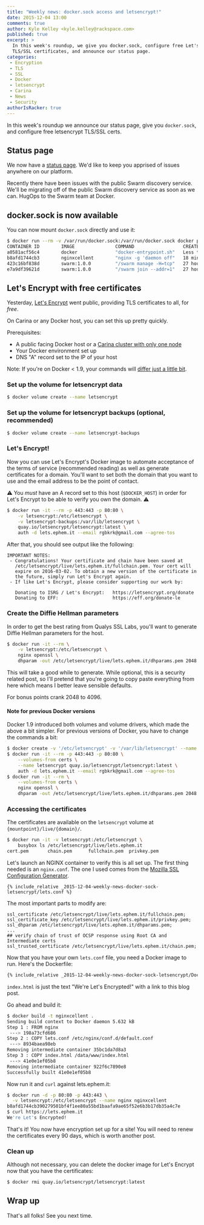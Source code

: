 ```yaml
---
title: "Weekly news: docker.sock access and letsencrypt!"
date: 2015-12-04 13:00
comments: true
author: Kyle Kelley <kyle.kelley@rackspace.com>
published: true
excerpt: >
  In this week's roundup, we give you docker.sock, configure free Let's Encrypt
  TLS/SSL certificates, and announce our status page.
categories:
 - Encryption
 - TLS
 - SSL
 - Docker
 - letsencrypt
 - Carina
 - News
 - Security
authorIsRacker: true
---
```


In this week's roundup we announce our status page, give you `docker.sock`, and
configure free letsencrypt TLS/SSL certs.

## Status page

We now have a [status page](https://carinabyrackspace.statuspage.io/). We'd like to keep
you apprised of issues anywhere on our platform.

Recently there have been issues with the public Swarm discovery service. We'll be migrating
off of the public Swarm discovery service as soon as we can. HugOps to the Swarm team
at Docker.

## docker.sock is now available

You can now mount `docker.sock` directly and use it:

```bash
$ docker run --rm -v /var/run/docker.sock:/var/run/docker.sock docker ps
CONTAINER ID        IMAGE               COMMAND                  CREATED                  STATUS                  PORTS                                      NAMES
a0581acf56c4        docker              "docker-entrypoint.sh"   Less than a second ago   Up Less than a second                                              kickass_perlman
b8afd1744cb3        nginxcellent        "nginx -g 'daemon off"   18 minutes ago           Up 18 minutes           0.0.0.0:80->80/tcp, 0.0.0.0:443->443/tcp   nginx
423c16bf838d        swarm:1.0.0         "/swarm manage -H=tcp"   27 hours ago             Up 27 hours             2375/tcp, 0.0.0.0:2376->2376/tcp           swarm-manager
e7a9df39621d        swarm:1.0.0         "/swarm join --addr=1"   27 hours ago             Up 27 hours             2375/tcp                                   swarm-agent
```

## Let's Encrypt with free certificates

Yesterday, [Let's Encrypt](https://letsencrypt.org/) went public, providing
TLS certificates to all, for *free*.

On Carina or any Docker host, you can set this up pretty quickly.

Prerequisites:

* A public facing Docker host or a [Carina cluster with only one node](https://getcarina.com/docs/getting-started/create-connect-cluster/)
* Your Docker environment set up
* DNS "A" record set to the IP of your host

Note: If you're on Docker < 1.9, your commands will [differ just a little bit](#note-for-previous-docker-versions).

### Set up the volume for letsencrypt data

```bash
$ docker volume create --name letsencrypt
```

### Set up the volume for letsencrypt backups (optional, recommended)

```bash
$ docker volume create --name letsencrypt-backups
```

### Let's Encrypt!

Now you can use Let's Encrypt's Docker image to automate acceptance of the terms
of service (recommended reading) as well as generate certificates for a domain. You'll
want to set both the domain that you want to use and the email address to be
the point of contact.

⚠️  You *must* have an A record set to this host (`$DOCKER_HOST`) in order
for Let's Encrypt to be able to verify you own the domain. ⚠️

```bash
$ docker run -it --rm -p 443:443 -p 80:80 \
    -v letsencrypt:/etc/letsencrypt \
    -v letsencrypt-backups:/var/lib/letsencrypt \
    quay.io/letsencrypt/letsencrypt:latest \
    auth -d lets.ephem.it --email rgbkrk@gmail.com --agree-tos
```

After that, you should see output like the following:

```
IMPORTANT NOTES:
 - Congratulations! Your certificate and chain have been saved at
   /etc/letsencrypt/live/lets.ephem.it/fullchain.pem. Your cert will
   expire on 2016-03-02. To obtain a new version of the certificate in
   the future, simply run Let's Encrypt again.
 - If like Let's Encrypt, please consider supporting our work by:

   Donating to ISRG / Let's Encrypt:   https://letsencrypt.org/donate
   Donating to EFF:                    https://eff.org/donate-le
```

### Create the Diffie Hellman parameters

In order to get the best rating from Qualys SSL Labs, you'll want to generate
Diffie Hellman parameters for the host.

```bash
$ docker run -it --rm \
    -v letsencrypt:/etc/letsencrypt \
    nginx openssl \
    dhparam -out /etc/letsencrypt/live/lets.ephem.it/dhparams.pem 2048
```

This will take a good while to generate. While optional, this is a security
related post, so I'll pretend that you're going to copy paste everything from
here which means I better leave sensible defaults.

For bonus points crank 2048 to 4096.

#### Note for previous Docker versions

Docker 1.9 introduced both volumes and volume drivers, which made the above a bit simpler. For previous versions of Docker,
you have to change the commands a bit:

```bash
$ docker create -v '/etc/letsencrypt' -v '/var/lib/letsencrypt' --name certs cirros
$ docker run -it --rm -p 443:443 -p 80:80 \
    --volumes-from certs \
    --name letsencrypt quay.io/letsencrypt/letsencrypt:latest \
    auth -d lets.ephem.it --email rgbkrk@gmail.com --agree-tos
$ docker run -it --rm \
    --volumes-from certs \
    nginx openssl \
    dhparam -out /etc/letsencrypt/live/lets.ephem.it/dhparams.pem 2048
```

### Accessing the certificates

The certificates are available on the `letsencrypt` volume at `{mountpoint}/live/{domain}/`.

```bash
$ docker run -it -v letsencrypt:/etc/letsencrypt \
    busybox ls /etc/letsencrypt/live/lets.ephem.it
cert.pem       chain.pem      fullchain.pem  privkey.pem
```

Let's launch an NGINX container to verify this is all set up. The first thing
needed is an `nginx.conf`. The one I used comes from the [Mozilla SSL Configuration
Generator](https://mozilla.github.io/server-side-tls/ssl-config-generator/).

```nginx
{% include_relative _2015-12-04-weekly-news-docker-sock-letsencrypt/lets.conf %}
```

The most important parts to modify are:

```
ssl_certificate /etc/letsencrypt/live/lets.ephem.it/fullchain.pem;
ssl_certificate_key /etc/letsencrypt/live/lets.ephem.it/privkey.pem;
ssl_dhparam /etc/letsencrypt/live/lets.ephem.it/dhparams.pem;
...
## verify chain of trust of OCSP response using Root CA and Intermediate certs
ssl_trusted_certificate /etc/letsencrypt/live/lets.ephem.it/chain.pem;
```

Now that you have your own `lets.conf` file, you need a Docker image to run. Here's
the Dockerfile:

```Dockerfile
{% include_relative _2015-12-04-weekly-news-docker-sock-letsencrypt/Dockerfile %}
```

`index.html` is just the text "We're Let's Encrypted!" with a link to this blog post.

Go ahead and build it:

```bash
$ docker build -t nginxcellent .
Sending build context to Docker daemon 5.632 kB
Step 1 : FROM nginx
 ---> 198a73cfd686
Step 2 : COPY lets.conf /etc/nginx/conf.d/default.conf
 ---> 8934baea98eb
Removing intermediate container 35bc1da7d8a3
Step 3 : COPY index.html /data/www/index.html
 ---> 41e0e1ef05b8
Removing intermediate container 922f6c7890e8
Successfully built 41e0e1ef05b8
```

Now run it and `curl` against lets.ephem.it:

```bash
$ docker run -d -p 80:80 -p 443:443 \
  -v letsencrypt:/etc/letsencrypt --name nginx nginxcellent
b8afd1744cb390279501bf4f1ee80a55bd1baafa9ae65f52e6b3b17db35a4c7e
$ curl https://lets.ephem.it
We're Let's Encrypted!
```

That's it! You now have encryption set up for a site! You will need to renew the
certificates every 90 days, which is worth another post.

### Clean up

Although not necessary, you can delete the docker image for Let's Encrypt
now that you have the certificates:

```bash
$ docker rmi quay.io/letsencrypt/letsencrypt:latest
```

## Wrap up

That's all folks! See you next time.
